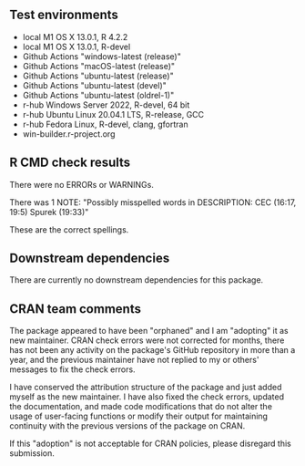 ## Test environments

* local M1 OS X 13.0.1, R 4.2.2
* local M1 OS X 13.0.1, R-devel
* Github Actions "windows-latest (release)"
* Github Actions "macOS-latest (release)"
* Github Actions "ubuntu-latest (release)"
* Github Actions "ubuntu-latest (devel)"
* Github Actions "ubuntu-latest (oldrel-1)"
* r-hub Windows Server 2022, R-devel, 64 bit
* r-hub Ubuntu Linux 20.04.1 LTS, R-release, GCC
* r-hub Fedora Linux, R-devel, clang, gfortran
* win-builder.r-project.org

## R CMD check results

There were no ERRORs or WARNINGs.

There was 1 NOTE:
"Possibly misspelled words in DESCRIPTION:
  CEC (16:17, 19:5)
  Spurek (19:33)"
   
These are the correct spellings. 

## Downstream dependencies

There are currently no downstream dependencies for this package.

## CRAN team comments

The package appeared to have been "orphaned" and I am "adopting" it as new 
maintainer. CRAN check errors were not corrected for months, there has not been 
any activity on the package's GitHub repository in more than a year, and the 
previous maintainer have not replied to my or others' messages to fix the check
errors. 

I have conserved the attribution structure of the package and just added myself 
as the new maintainer. I have also fixed the check errors, updated the 
documentation, and made code modifications that do not alter the usage of 
user-facing functions or modify their output for maintaining continuity with the
previous versions of the package on CRAN. 

If this "adoption" is not acceptable for CRAN policies, please disregard this 
submission. 
